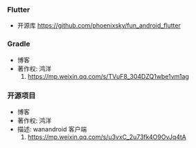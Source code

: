 ### Flutter
- 开源库
  https://github.com/phoenixsky/fun_android_flutter

### Gradle
- 博客
- 著作权: 鸿洋
  1. https://mp.weixin.qq.com/s/TVuF8_304DZQ1wbe1vm1ag
  
### 开源项目
- 博客
- 著作权: 鸿洋
- 描述:   wanandroid 客户端
  1. https://mp.weixin.qq.com/s/u3vxC_2u73fk4O9OvJq4tA